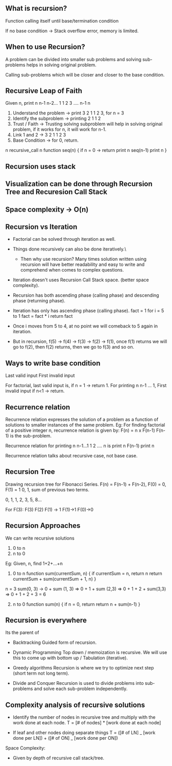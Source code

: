 ## What is recursion?

Function calling itself until base/termination condition

If no base condition -> Stack overflow error, memory is limited.

## When to use Recursion?

A problem can be divided into smaller sub problems and solving sub-problems helps in solving original problem.

Calling sub-problems which will be closer and closer to the base condition.

## Recursive Leap of Faith

Given n, print n n-1 n-2... 1 1 2 3 .... n-1 n

1. Understand the problem -> print 3 2 1 1 2 3, for n = 3
2. Identify the subproblem -> printing 2 1 1 2
3. Trust / Faith -> Trusting solving subproblem will help in solving original problem, if it works for n, it will work for n-1.
4. Link 1 and 2 -> 3 2 1 1 2 3
5. Base Condition -> for 0, return.

n recursive_call n
function seq(n) {
if n = 0 -> return
print n
seq(n-1)
print n
}

## Recursion uses stack

## Visualization can be done through Recursion Tree and Recuresion Call Stack

## Space complexity -> O(n)

## Recursion vs Iteration

- Factorial can be solved through iteration as well.
- Things done recursively can also be done iteratively.\
  - Then why use recursion?
    Many times solution written using recursion will have better readability and easy to write and comprehend when comes to complex questions.
- Iteration doesn't uses Recursion Call Stack space. (better space complexity).

- Recursion has both ascending phase (calling phase) and descending phase (returning phase).
- Iteration has only has ascending phase (calling phase).
  fact = 1
  for i = 5 to 1
  fact = fact \* i
  return fact
- Once i moves from 5 to 4, at no point we will comeback to 5 again in iteration.
- But in recursion, f(5) -> f(4) -> f(3) -> f(2) -> f(1), once f(1) returns we will go to f(2), then
  f(2) returns, then we go to f(3) and so on.

## Ways to write base condition

Last valid input
First invalid input

For factorial, last valid input is, if n = 1 -> return 1.
For printing n n-1 ... 1, First invalid input if n<1 -> return.

## Recurrence relation

Recurrence relation expresses the solution of a problem as a function of solutions to smaller instances of the same problem.
Eg: For finding factorial of a positive integer n, recurrence relation is given by: F(n) = n x F(n-1)
F(n-1) is the sub-problem.

Recurrence relation for printing n n-1...1 1 2 .... n is
print n
F(n-1)
print n

Recurrence relation talks about recursive case, not base case.

## Recursion Tree

Drawing recursion tree for Fibonacci Series.
F(n) = F(n-1) + F(n-2), F(0) = 0, F(1) = 1
0, 1, sum of previous two terms.

0, 1, 1, 2, 3, 5, 8...

For F(3):
F(3)
F(2) F(1) -> 1
F(1)->1 F(0)->0

## Recursion Approaches

We can write recursive solutions

1. 0 to n
2. n to 0

Eg: Given, n, find 1+2+...+n

1. 0 to n
   function sum(currentSum, n) {
   if currentSum = n, return n
   return currentSum + sum(currentSum + 1, n)
   }

n = 3
sum(0, 3) -> 0 + sum (1, 3) => 0 + 1 + sum (2,3) => 0 + 1 + 2 + sum(3,3) => 0 + 1 + 2 + 3 = 6

2. n to 0
   function sum(n) {
   if n = 0, return
   return n + sum(n-1)
   }

## Recursion is everywhere

Its the parent of

- Backtracking
  Guided form of recursion.

- Dynamic Programming
  Top down / memoization is recursive. We will use this to come up with bottom up / Tabulation (iterative).

- Greedy algorithms
  Recursion is where we try to optimize next step (short term not long term).

- Divide and Conquer
  Recursion is used to divide problems into sub-problems and solve each sub-problem independently.

## Complexity analysis of recursive solutions

- Identify the number of nodes in recursive tree and multiply with the work done at each node.
  T = [# of nodes] \* [work done at each node]

- If leaf and other nodes doing separate things
  T = ([# of LN] _ [work done per LN]) + ([# of ON] _ [work done per ON])

Space Complexity:

- Given by depth of recursive call stack/tree.
